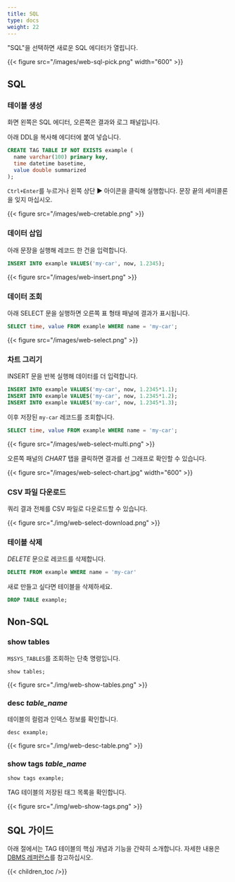 ```yaml
---
title: SQL
type: docs
weight: 22
---
```


"SQL"을 선택하면 새로운 SQL 에디터가 열립니다.

{{< figure src="/images/web-sql-pick.png" width="600" >}}

## SQL

### 테이블 생성

화면 왼쪽은 SQL 에디터, 오른쪽은 결과와 로그 패널입니다.

아래 DDL을 복사해 에디터에 붙여 넣습니다.

```sql
CREATE TAG TABLE IF NOT EXISTS example (
  name varchar(100) primary key,
  time datetime basetime,
  value double summarized
);
```

`Ctrl+Enter`를 누르거나 왼쪽 상단 ▶︎ 아이콘을 클릭해 실행합니다. 문장 끝의 세미콜론을 잊지 마십시오.

{{< figure src="/images/web-cretable.png" >}}

### 데이터 삽입

아래 문장을 실행해 레코드 한 건을 입력합니다.

```sql
INSERT INTO example VALUES('my-car', now, 1.2345);
```

{{< figure src="/images/web-insert.png" >}}

### 데이터 조회

아래 SELECT 문을 실행하면 오른쪽 표 형태 패널에 결과가 표시됩니다.

```sql
SELECT time, value FROM example WHERE name = 'my-car';
```

{{< figure src="/images/web-select.png" >}}

### 차트 그리기

INSERT 문을 반복 실행해 데이터를 더 입력합니다.

```sql
INSERT INTO example VALUES('my-car', now, 1.2345*1.1);
INSERT INTO example VALUES('my-car', now, 1.2345*1.2);
INSERT INTO example VALUES('my-car', now, 1.2345*1.3);
```

이후 저장된 `my-car` 레코드를 조회합니다.

```sql
SELECT time, value FROM example WHERE name = 'my-car';
```
{{< figure src="/images/web-select-multi.png" >}}

오른쪽 패널의 *CHART* 탭을 클릭하면 결과를 선 그래프로 확인할 수 있습니다.

{{< figure src="/images/web-select-chart.jpg" width="600" >}}

### CSV 파일 다운로드

쿼리 결과 전체를 CSV 파일로 다운로드할 수 있습니다.

{{< figure src="./img/web-select-download.png" >}}

### 테이블 삭제

*DELETE* 문으로 레코드를 삭제합니다.

```sql
DELETE FROM example WHERE name = 'my-car'
```

새로 만들고 싶다면 테이블을 삭제하세요.

```sql
DROP TABLE example;
```

## Non-SQL

### show tables

`M$SYS_TABLES`를 조회하는 단축 명령입니다.

```
show tables;
```

{{< figure src="./img/web-show-tables.png" >}}

### desc _table_name_

테이블의 컬럼과 인덱스 정보를 확인합니다.

```
desc example;
```

{{< figure src="./img/web-desc-table.png" >}}

### show tags _table_name_

```
show tags example;
```

TAG 테이블의 저장된 태그 목록을 확인합니다.

{{< figure src="./img/web-show-tags.png" >}}


## SQL 가이드

아래 절에서는 TAG 테이블의 핵심 개념과 기능을 간략히 소개합니다. 자세한 내용은 [DBMS 레퍼런스](https://docs.machbase.com/dbms/)를 참고하십시오.

{{< children_toc />}}
